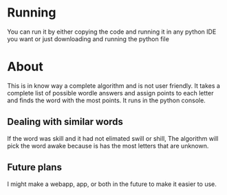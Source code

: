 # Running
You can run it by either copying the code and running it in any python IDE you want or just downloading and running the python file
# About
This is in know way a complete algorithm and is not user friendly. It takes a complete list of possible wordle answers and assign points to each letter and finds the word with the most points. It runs in the python console.
## Dealing with similar words
If the word was skill and it had not elimated swill or shill, The algorithm will pick the word awake because is has the most letters that are unknown.
## Future plans
I might make a webapp, app, or both in the future to make it easier to use. 